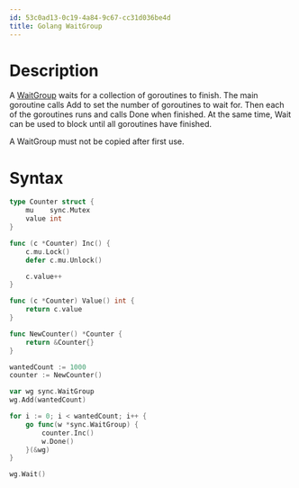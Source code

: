 ```yaml
---
id: 53c0ad13-0c19-4a84-9c67-cc31d036be4d
title: Golang WaitGroup
---
```


# Description

A [WaitGroup](https://golang.org/pkg/sync/#WaitGroup) waits for a
collection of goroutines to finish. The main goroutine calls Add to set
the number of goroutines to wait for. Then each of the goroutines runs
and calls Done when finished. At the same time, Wait can be used to
block until all goroutines have finished.

A WaitGroup must not be copied after first use.

# Syntax

``` go
type Counter struct {
    mu    sync.Mutex
    value int
}

func (c *Counter) Inc() {
    c.mu.Lock()
    defer c.mu.Unlock()

    c.value++
}

func (c *Counter) Value() int {
    return c.value
}

func NewCounter() *Counter {
    return &Counter{}
}

wantedCount := 1000
counter := NewCounter()

var wg sync.WaitGroup
wg.Add(wantedCount)

for i := 0; i < wantedCount; i++ {
    go func(w *sync.WaitGroup) {
        counter.Inc()
        w.Done()
    }(&wg)
}

wg.Wait()
```
